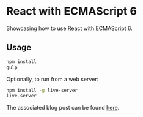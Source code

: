 # React with ECMAScript 6

Showcasing how to use React with ECMAScript 6.

## Usage

```zsh
npm install
gulp
```

Optionally, to run from a web server:

```zsh
npm install -g live-server
live-server
```

The associated blog post can be found [here](http://www.jayway.com/2015/03/04/using-react-with-ecmascript-6/).

